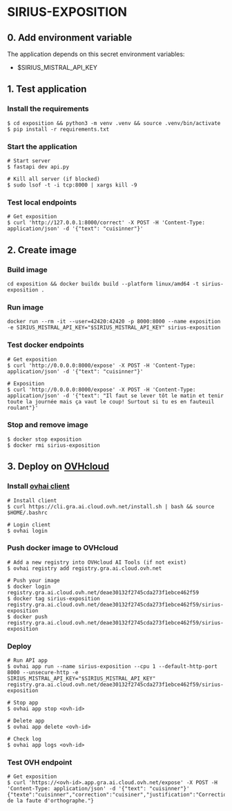 # SIRIUS-EXPOSITION

## 0. Add environment variable
The application depends on this secret environment variables:
- $SIRIUS_MISTRAL_API_KEY

## 1. Test application

### Install the requirements

```
$ cd exposition && python3 -m venv .venv && source .venv/bin/activate
$ pip install -r requirements.txt
```

### Start the application
```
# Start server
$ fastapi dev api.py

# Kill all server (if blocked)
$ sudo lsof -t -i tcp:8000 | xargs kill -9
```

### Test local endpoints
```
# Get exposition
$ curl 'http://127.0.0.1:8000/correct' -X POST -H 'Content-Type: application/json' -d '{"text": "cuisinner"}'
```

## 2. Create image
### Build image
```
cd exposition && docker buildx build --platform linux/amd64 -t sirius-exposition .
```
### Run image
```
docker run --rm -it --user=42420:42420 -p 8000:8000 --name exposition -e SIRIUS_MISTRAL_API_KEY="$SIRIUS_MISTRAL_API_KEY" sirius-exposition
```
### Test docker endpoints
```
# Get exposition
$ curl 'http://0.0.0.0:8000/expose' -X POST -H 'Content-Type: application/json' -d '{"text": "cuisinner"}'

# Exposition
$ curl 'http://0.0.0.0:8000/expose' -X POST -H 'Content-Type: application/json' -d '{"text": "Il faut se lever tôt le matin et tenir toute la journée mais ça vaut le coup! Surtout si tu es en fauteuil roulant"}'
```

### Stop and remove image
```
$ docker stop exposition
$ docker rmi sirius-exposition
```

## 3. Deploy on [OVHcloud](https://help.ovhcloud.com/csm/en-public-cloud-ai-deploy-build-use-custom-image?id=kb_article_view&sysparm_article=KB0057405)

### Install [ovhai client](https://help.ovhcloud.com/csm/en-gb-public-cloud-ai-cli-install-client?id=kb_article_view&sysparm_article=KB0047844)
```
# Install client
$ curl https://cli.gra.ai.cloud.ovh.net/install.sh | bash && source $HOME/.bashrc

# Login client
$ ovhai login
```

### Push docker image to OVHcloud
```
# Add a new registry into OVHcloud AI Tools (if not exist)
$ ovhai registry add registry.gra.ai.cloud.ovh.net

# Push your image
$ docker login registry.gra.ai.cloud.ovh.net/deae30132f2745cda273f1ebce462f59
$ docker tag sirius-exposition registry.gra.ai.cloud.ovh.net/deae30132f2745cda273f1ebce462f59/sirius-exposition
$ docker push registry.gra.ai.cloud.ovh.net/deae30132f2745cda273f1ebce462f59/sirius-exposition
```

### Deploy
```
# Run API app
$ ovhai app run --name sirius-exposition --cpu 1 --default-http-port 8000 --unsecure-http -e SIRIUS_MISTRAL_API_KEY="$SIRIUS_MISTRAL_API_KEY" registry.gra.ai.cloud.ovh.net/deae30132f2745cda273f1ebce462f59/sirius-exposition

# Stop app
$ ovhai app stop <ovh-id>

# Delete app
$ ovhai app delete <ovh-id>

# Check log
$ ovhai app logs <ovh-id>
```

### Test OVH endpoint
```
# Get exposition
$ curl 'https://<ovh-id>.app.gra.ai.cloud.ovh.net/expose' -X POST -H 'Content-Type: application/json' -d '{"text": "cuisinner"}'
{"texte":"cuisinner","correction":"cuisiner","justification":"Correction de la faute d'orthographe."}
```